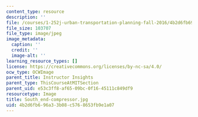 ```yaml
---
content_type: resource
description: ''
file: /courses/1-252j-urban-transportation-planning-fall-2016/4b2d6fb696a33b08c5768653fb9e1a07_South_end-compressor.jpg
file_size: 103707
file_type: image/jpeg
image_metadata:
  caption: ''
  credit: ''
  image-alt: ''
learning_resource_types: []
license: https://creativecommons.org/licenses/by-nc-sa/4.0/
ocw_type: OCWImage
parent_title: Instructor Insights
parent_type: ThisCourseAtMITSection
parent_uid: e53c3ff8-af65-09bc-0f16-45111c849df9
resourcetype: Image
title: South_end-compressor.jpg
uid: 4b2d6fb6-96a3-3b08-c576-8653fb9e1a07
---
```

